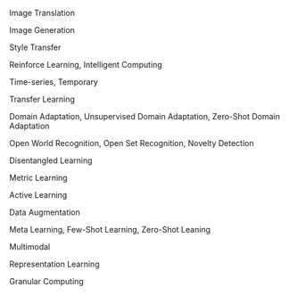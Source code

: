 Image Translation

Image Generation

Style Transfer

Reinforce Learning, Intelligent Computing

Time-series, Temporary

Transfer Learning

Domain Adaptation, Unsupervised Domain Adaptation, Zero-Shot Domain Adaptation

Open World Recognition, Open Set Recognition, Novelty Detection

Disentangled Learning

Metric Learning

Active Learning 

Data Augmentation

Meta Learning, Few-Shot Learning, Zero-Shot Leaning

Multimodal

Representation Learning

Granular Computing
